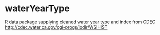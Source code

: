 # waterYearType

R data package supplying cleaned water year type and index from CDEC
http://cdec.water.ca.gov/cgi-progs/iodir/WSIHIST
